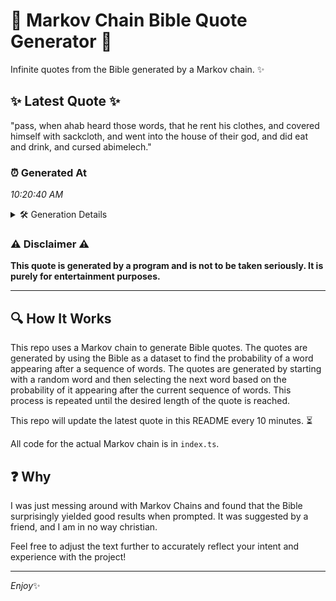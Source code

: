 # 📖 Markov Chain Bible Quote Generator 📖

Infinite quotes from the Bible generated by a Markov chain. ✨

## ✨ Latest Quote ✨
"pass, when ahab heard those words, that he rent his clothes, and covered himself with sackcloth, and went into the house of their god, and did eat and drink, and cursed abimelech."

### ⏰ Generated At
*10:20:40 AM*

<details>
    <summary>🛠️ Generation Details</summary>
    <p>
        <strong>🌱 Seed:</strong> pass,<br>
        <strong>🔄 Iterations:</strong> 31<br>
        <strong>📜 Context History:</strong><br>[ pass, ]: when<br>[ pass,, when ]: ahab<br>[ pass,, when, ahab ]: heard<br>[ pass,, when, ahab, heard ]: those<br>[ pass,, when, ahab, heard, those ]: words,<br>[ pass,, when, ahab, heard, those, words, ]: that<br>[ when, ahab, heard, those, words,, that ]: he<br>[ ahab, heard, those, words,, that, he ]: rent<br>[ heard, those, words,, that, he, rent ]: his<br>[ those, words,, that, he, rent, his ]: clothes,<br>[ words,, that, he, rent, his, clothes, ]: and<br>[ that, he, rent, his, clothes,, and ]: covered<br>[ he, rent, his, clothes,, and, covered ]: himself<br>[ rent, his, clothes,, and, covered, himself ]: with<br>[ his, clothes,, and, covered, himself, with ]: sackcloth,<br>[ clothes,, and, covered, himself, with, sackcloth, ]: and<br>[ and, covered, himself, with, sackcloth,, and ]: went<br>[ covered, himself, with, sackcloth,, and, went ]: into<br>[ himself, with, sackcloth,, and, went, into ]: the<br>[ with, sackcloth,, and, went, into, the ]: house<br>[ sackcloth,, and, went, into, the, house ]: of<br>[ and, went, into, the, house, of ]: their<br>[ went, into, the, house, of, their ]: god,<br>[ into, the, house, of, their, god, ]: and<br>[ the, house, of, their, god,, and ]: did<br>[ house, of, their, god,, and, did ]: eat<br>[ of, their, god,, and, did, eat ]: and<br>[ their, god,, and, did, eat, and ]: drink,<br>[ god,, and, did, eat, and, drink, ]: and<br>[ and, did, eat, and, drink,, and ]: cursed<br>[ did, eat, and, drink,, and, cursed ]: abimelech.<br>
    </p>
</details>

### ⚠️ Disclaimer ⚠️
**This quote is generated by a program and is not to be taken seriously. It is purely for entertainment purposes.**

---

## 🔍 How It Works

This repo uses a Markov chain to generate Bible quotes. The quotes are generated by using the Bible as a dataset to find the probability of a word appearing after a sequence of words. The quotes are generated by starting with a random word and then selecting the next word based on the probability of it appearing after the current sequence of words. This process is repeated until the desired length of the quote is reached.

This repo will update the latest quote in this README every 10 minutes. ⏳

All code for the actual Markov chain is in `index.ts`.

## ❓ Why

I was just messing around with Markov Chains and found that the Bible surprisingly yielded good results when prompted. 
It was suggested by a friend, and I am in no way christian.

Feel free to adjust the text further to accurately reflect your intent and experience with the project!

---

*Enjoy*✨
